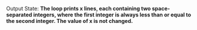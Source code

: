 Output State: **The loop prints x lines, each containing two space-separated integers, where the first integer is always less than or equal to the second integer. The value of x is not changed.**